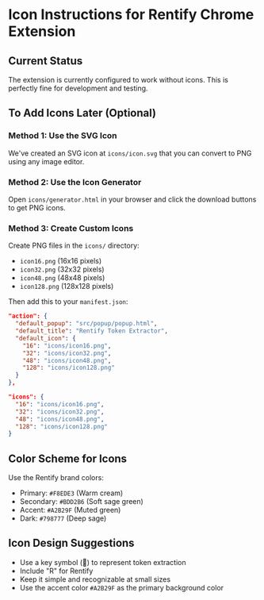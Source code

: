 # Icon Instructions for Rentify Chrome Extension

## Current Status
The extension is currently configured to work without icons. This is perfectly fine for development and testing.

## To Add Icons Later (Optional)

### Method 1: Use the SVG Icon
We've created an SVG icon at `icons/icon.svg` that you can convert to PNG using any image editor.

### Method 2: Use the Icon Generator
Open `icons/generator.html` in your browser and click the download buttons to get PNG icons.

### Method 3: Create Custom Icons
Create PNG files in the `icons/` directory:
- `icon16.png` (16x16 pixels)
- `icon32.png` (32x32 pixels) 
- `icon48.png` (48x48 pixels)
- `icon128.png` (128x128 pixels)

Then add this to your `manifest.json`:

```json
"action": {
  "default_popup": "src/popup/popup.html",
  "default_title": "Rentify Token Extractor",
  "default_icon": {
    "16": "icons/icon16.png",
    "32": "icons/icon32.png",
    "48": "icons/icon48.png",
    "128": "icons/icon128.png"
  }
},

"icons": {
  "16": "icons/icon16.png",
  "32": "icons/icon32.png", 
  "48": "icons/icon48.png",
  "128": "icons/icon128.png"
}
```

## Color Scheme for Icons
Use the Rentify brand colors:
- Primary: `#F8EDE3` (Warm cream)
- Secondary: `#BDD2B6` (Soft sage green)
- Accent: `#A2B29F` (Muted green)
- Dark: `#798777` (Deep sage)

## Icon Design Suggestions
- Use a key symbol (🔑) to represent token extraction
- Include "R" for Rentify
- Keep it simple and recognizable at small sizes
- Use the accent color `#A2B29F` as the primary background color
